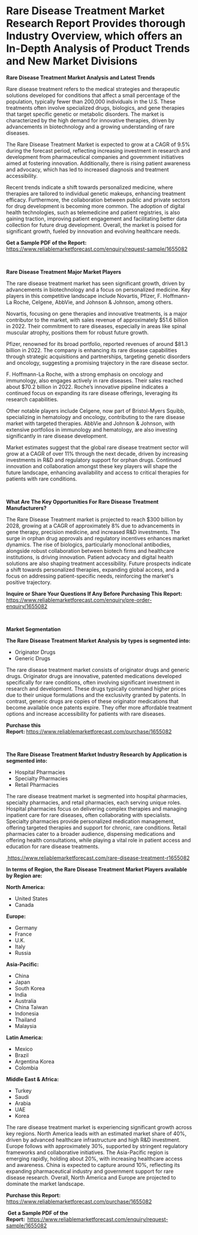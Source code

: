 <p><h1>Rare Disease Treatment Market Research Report Provides thorough Industry Overview, which offers an In-Depth Analysis of Product Trends and New Market Divisions</h1></p><p><strong>Rare Disease Treatment Market Analysis and Latest Trends</strong></p>
<p><p>Rare disease treatment refers to the medical strategies and therapeutic solutions developed for conditions that affect a small percentage of the population, typically fewer than 200,000 individuals in the U.S. These treatments often involve specialized drugs, biologics, and gene therapies that target specific genetic or metabolic disorders. The market is characterized by the high demand for innovative therapies, driven by advancements in biotechnology and a growing understanding of rare diseases.</p><p>The Rare Disease Treatment Market is expected to grow at a CAGR of 9.5% during the forecast period, reflecting increasing investment in research and development from pharmaceutical companies and government initiatives aimed at fostering innovation. Additionally, there is rising patient awareness and advocacy, which has led to increased diagnosis and treatment accessibility. </p><p>Recent trends indicate a shift towards personalized medicine, where therapies are tailored to individual genetic makeups, enhancing treatment efficacy. Furthermore, the collaboration between public and private sectors for drug development is becoming more common. The adoption of digital health technologies, such as telemedicine and patient registries, is also gaining traction, improving patient engagement and facilitating better data collection for future drug development. Overall, the market is poised for significant growth, fueled by innovation and evolving healthcare needs.</p></p>
<p><strong>Get a Sample PDF of the Report:&nbsp;</strong> <a href="https://www.reliablemarketforecast.com/enquiry/request-sample/1655082?utm_campaign=2943&utm_medium=2&utm_source=Github&utm_content=ia&utm_term=16042025&utm_id=rare-disease-treatment">https://www.reliablemarketforecast.com/enquiry/request-sample/1655082</a></p>
<p>&nbsp;</p>
<p><strong>Rare Disease Treatment Major Market Players</strong></p>
<p><p>The rare disease treatment market has seen significant growth, driven by advancements in biotechnology and a focus on personalized medicine. Key players in this competitive landscape include Novartis, Pfizer, F. Hoffmann-La Roche, Celgene, AbbVie, and Johnson & Johnson, among others.</p><p>Novartis, focusing on gene therapies and innovative treatments, is a major contributor to the market, with sales revenue of approximately $51.6 billion in 2022. Their commitment to rare diseases, especially in areas like spinal muscular atrophy, positions them for robust future growth.</p><p>Pfizer, renowned for its broad portfolio, reported revenues of around $81.3 billion in 2022. The company is enhancing its rare disease capabilities through strategic acquisitions and partnerships, targeting genetic disorders and oncology, suggesting a promising trajectory in the rare disease sector.</p><p>F. Hoffmann-La Roche, with a strong emphasis on oncology and immunology, also engages actively in rare diseases. Their sales reached about $70.2 billion in 2022. Roche’s innovative pipeline indicates a continued focus on expanding its rare disease offerings, leveraging its research capabilities.</p><p>Other notable players include Celgene, now part of Bristol-Myers Squibb, specializing in hematology and oncology, contributing to the rare disease market with targeted therapies. AbbVie and Johnson & Johnson, with extensive portfolios in immunology and hematology, are also investing significantly in rare disease development.</p><p>Market estimates suggest that the global rare disease treatment sector will grow at a CAGR of over 11% through the next decade, driven by increasing investments in R&D and regulatory support for orphan drugs. Continued innovation and collaboration amongst these key players will shape the future landscape, enhancing availability and access to critical therapies for patients with rare conditions.</p></p>
<p>&nbsp;</p>
<p><strong>What Are The Key Opportunities For Rare Disease Treatment Manufacturers?</strong></p>
<p><p>The Rare Disease Treatment market is projected to reach $300 billion by 2028, growing at a CAGR of approximately 8% due to advancements in gene therapy, precision medicine, and increased R&D investments. The surge in orphan drug approvals and regulatory incentives enhances market dynamics. The rise of biologics, particularly monoclonal antibodies, alongside robust collaboration between biotech firms and healthcare institutions, is driving innovation. Patient advocacy and digital health solutions are also shaping treatment accessibility. Future prospects indicate a shift towards personalized therapies, expanding global access, and a focus on addressing patient-specific needs, reinforcing the market's positive trajectory.</p></p>
<p><strong>Inquire or Share Your Questions If Any Before Purchasing This Report:</strong> <a href="https://www.reliablemarketforecast.com/enquiry/pre-order-enquiry/1655082?utm_campaign=2943&utm_medium=2&utm_source=Github&utm_content=ia&utm_term=16042025&utm_id=rare-disease-treatment">https://www.reliablemarketforecast.com/enquiry/pre-order-enquiry/1655082</a></p>
<p>&nbsp;</p>
<p><strong>Market Segmentation</strong></p>
<p><strong>The Rare Disease Treatment Market Analysis by types is segmented into:</strong></p>
<p><ul><li>Originator Drugs</li><li>Generic Drugs</li></ul></p>
<p><p>The rare disease treatment market consists of originator drugs and generic drugs. Originator drugs are innovative, patented medications developed specifically for rare conditions, often involving significant investment in research and development. These drugs typically command higher prices due to their unique formulations and the exclusivity granted by patents. In contrast, generic drugs are copies of these originator medications that become available once patents expire. They offer more affordable treatment options and increase accessibility for patients with rare diseases.</p></p>
<p><strong>Purchase this Report:&nbsp;</strong><a href="https://www.reliablemarketforecast.com/purchase/1655082?utm_campaign=2943&utm_medium=2&utm_source=Github&utm_content=ia&utm_term=16042025&utm_id=rare-disease-treatment">https://www.reliablemarketforecast.com/purchase/1655082</a></p>
<p>&nbsp;</p>
<p><strong>The Rare Disease Treatment Market Industry Research by Application is segmented into:</strong></p>
<p><ul><li>Hospital Pharmacies</li><li>Specialty Pharmacies</li><li>Retail Pharmacies</li></ul></p>
<p><p>The rare disease treatment market is segmented into hospital pharmacies, specialty pharmacies, and retail pharmacies, each serving unique roles. Hospital pharmacies focus on delivering complex therapies and managing inpatient care for rare diseases, often collaborating with specialists. Specialty pharmacies provide personalized medication management, offering targeted therapies and support for chronic, rare conditions. Retail pharmacies cater to a broader audience, dispensing medications and offering health consultations, while playing a vital role in patient access and education for rare disease treatments.</p></p>
<p><a href="https://www.reliablemarketforecast.com/rare-disease-treatment-r1655082?utm_campaign=2943&utm_medium=2&utm_source=Github&utm_content=ia&utm_term=16042025&utm_id=rare-disease-treatment">&nbsp;https://www.reliablemarketforecast.com/rare-disease-treatment-r1655082</a></p>
<p><strong>In terms of Region, the Rare Disease Treatment Market Players available by Region are:</strong></p>
<p>
    <p> <strong> North America: </strong>
        <ul>
            <li>United States</li>
            <li>Canada</li>
        </ul>
        </p> 
    <p> <strong> Europe: </strong>
        <ul>
            <li>Germany</li>
            <li>France</li>
            <li>U.K.</li>
            <li>Italy</li>
            <li>Russia</li>
        </ul>
        </p> 
    <p> <strong> Asia-Pacific: </strong>
        <ul>
            <li>China</li>
            <li>Japan</li>
            <li>South Korea</li>
            <li>India</li>
            <li>Australia</li>
            <li>China Taiwan</li>
            <li>Indonesia</li>
            <li>Thailand</li>
            <li>Malaysia</li>
        </ul>
        </p> 
    <p> <strong> Latin America: </strong>
        <ul>
            <li>Mexico</li>
            <li>Brazil</li>
            <li>Argentina Korea</li>
            <li>Colombia</li>
        </ul>
        </p> 
    <p> <strong> Middle East & Africa: </strong>
        <ul>
            <li>Turkey</li>
            <li>Saudi</li>
            <li>Arabia</li>
            <li>UAE</li>
            <li>Korea</li>
        </ul>
    </p>
    </p>
<p><p>The rare disease treatment market is experiencing significant growth across key regions. North America leads with an estimated market share of 40%, driven by advanced healthcare infrastructure and high R&D investment. Europe follows with approximately 30%, supported by stringent regulatory frameworks and collaborative initiatives. The Asia-Pacific region is emerging rapidly, holding about 20%, with increasing healthcare access and awareness. China is expected to capture around 10%, reflecting its expanding pharmaceutical industry and government support for rare disease research. Overall, North America and Europe are projected to dominate the market landscape.</p></p>
<p><strong>Purchase this Report: </strong><a href="https://www.reliablemarketforecast.com/purchase/1655082?utm_campaign=2943&utm_medium=2&utm_source=Github&utm_content=ia&utm_term=16042025&utm_id=rare-disease-treatment">https://www.reliablemarketforecast.com/purchase/1655082</a></p>
<p>&nbsp;<strong>Get a Sample PDF of the Report:&nbsp;&nbsp;</strong><a href="https://www.reliablemarketforecast.com/enquiry/request-sample/1655082?utm_campaign=2943&utm_medium=2&utm_source=Github&utm_content=ia&utm_term=16042025&utm_id=rare-disease-treatment">https://www.reliablemarketforecast.com/enquiry/request-sample/1655082</a></p>
<p><strong></strong></p>
<p><p></p><p></p><p></p></p>
